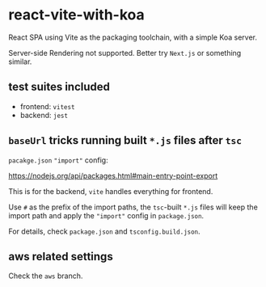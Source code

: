 # react-vite-with-koa

React SPA using Vite as the packaging toolchain, with a simple Koa server.

Server-side Rendering not supported. Better try `Next.js` or something similar.

## test suites included

- frontend: `vitest`
- backend: `jest`


## `baseUrl` tricks running built `*.js` files after `tsc`

`pacakge.json` `"import"` config:

https://nodejs.org/api/packages.html#main-entry-point-export

This is for the backend, `vite` handles everything for frontend.

Use `#` as the prefix of the import paths,
the `tsc`-built `*.js` files will keep the import path and apply the `"import"` config in `package.json`.

For details, check `package.json` and `tsconfig.build.json`.

## aws related settings

Check the `aws` branch.
